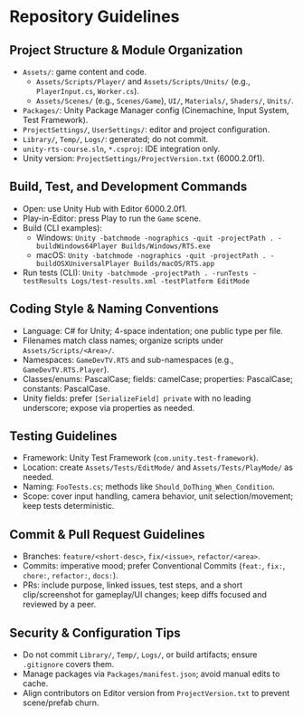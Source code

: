 # Repository Guidelines

## Project Structure & Module Organization
- `Assets/`: game content and code.
  - `Assets/Scripts/Player/` and `Assets/Scripts/Units/` (e.g., `PlayerInput.cs`, `Worker.cs`).
  - `Assets/Scenes/` (e.g., `Scenes/Game`), `UI/`, `Materials/`, `Shaders/`, `Units/`.
- `Packages/`: Unity Package Manager config (Cinemachine, Input System, Test Framework).
- `ProjectSettings/`, `UserSettings/`: editor and project configuration.
- `Library/`, `Temp/`, `Logs/`: generated; do not commit.
- `unity-rts-course.sln`, `*.csproj`: IDE integration only.
- Unity version: `ProjectSettings/ProjectVersion.txt` (6000.2.0f1).

## Build, Test, and Development Commands
- Open: use Unity Hub with Editor 6000.2.0f1.
- Play-in-Editor: press Play to run the `Game` scene.
- Build (CLI examples):
  - Windows: `Unity -batchmode -nographics -quit -projectPath . -buildWindows64Player Builds/Windows/RTS.exe`
  - macOS: `Unity -batchmode -nographics -quit -projectPath . -buildOSXUniversalPlayer Builds/macOS/RTS.app`
- Run tests (CLI): `Unity -batchmode -projectPath . -runTests -testResults Logs/test-results.xml -testPlatform EditMode`

## Coding Style & Naming Conventions
- Language: C# for Unity; 4-space indentation; one public type per file.
- Filenames match class names; organize scripts under `Assets/Scripts/<Area>/`.
- Namespaces: `GameDevTV.RTS` and sub-namespaces (e.g., `GameDevTV.RTS.Player`).
- Classes/enums: PascalCase; fields: camelCase; properties: PascalCase; constants: PascalCase.
- Unity fields: prefer `[SerializeField] private` with no leading underscore; expose via properties as needed.

## Testing Guidelines
- Framework: Unity Test Framework (`com.unity.test-framework`).
- Location: create `Assets/Tests/EditMode/` and `Assets/Tests/PlayMode/` as needed.
- Naming: `FooTests.cs`; methods like `Should_DoThing_When_Condition`.
- Scope: cover input handling, camera behavior, unit selection/movement; keep tests deterministic.

## Commit & Pull Request Guidelines
- Branches: `feature/<short-desc>`, `fix/<issue>`, `refactor/<area>`.
- Commits: imperative mood; prefer Conventional Commits (`feat:`, `fix:`, `chore:`, `refactor:`, `docs:`).
- PRs: include purpose, linked issues, test steps, and a short clip/screenshot for gameplay/UI changes; keep diffs focused and reviewed by a peer.

## Security & Configuration Tips
- Do not commit `Library/`, `Temp/`, `Logs/`, or build artifacts; ensure `.gitignore` covers them.
- Manage packages via `Packages/manifest.json`; avoid manual edits to cache.
- Align contributors on Editor version from `ProjectVersion.txt` to prevent scene/prefab churn.

